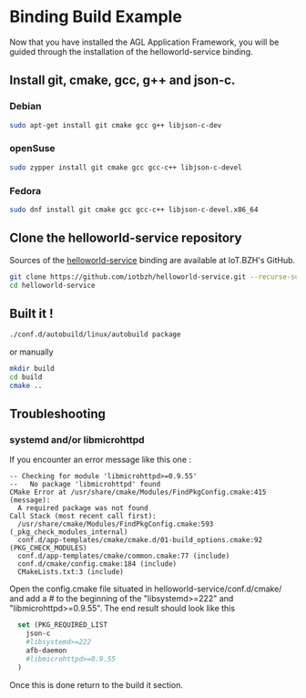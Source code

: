 # Binding Build Example
Now that you have installed the AGL Application Framework, you will be guided through the installation of the helloworld-service binding.

## Install git, cmake, gcc, g++ and json-c.
### Debian
```bash
sudo apt-get install git cmake gcc g++ libjson-c-dev
```

### openSuse
```bash
sudo zypper install git cmake gcc gcc-c++ libjson-c-devel
```

### Fedora
```bash
sudo dnf install git cmake gcc gcc-c++ libjson-c-devel.x86_64
```

## Clone the helloworld-service repository
Sources of the [helloworld-service](https://github.com/iotbzh/helloworld-service) binding are available at IoT.BZH's GitHub.
```bash
git clone https://github.com/iotbzh/helloworld-service.git --recurse-submodules
cd helloworld-service
```

## Built it !
```bash
./conf.d/autobuild/linux/autobuild package
```
or manually
```bash
mkdir build
cd build
cmake ..
```

## Troubleshooting
### systemd and/or libmicrohttpd
If you encounter an error message like this one :
```
-- Checking for module 'libmicrohttpd>=0.9.55'                                                                                       
--   No package 'libmicrohttpd' found                                                                                                
CMake Error at /usr/share/cmake/Modules/FindPkgConfig.cmake:415 (message):                                                           
  A required package was not found                                                                                                   
Call Stack (most recent call first):                                                                                                 
  /usr/share/cmake/Modules/FindPkgConfig.cmake:593 (_pkg_check_modules_internal)
  conf.d/app-templates/cmake/cmake.d/01-build_options.cmake:92 (PKG_CHECK_MODULES)
  conf.d/app-templates/cmake/common.cmake:77 (include)
  conf.d/cmake/config.cmake:184 (include)
  CMakeLists.txt:3 (include)
```
Open the config.cmake file situated in helloworld-service/conf.d/cmake/
and add a # to the beginning of the "libsystemd>=222" and "libmicrohttpd>=0.9.55".
The end result should look like this
```CMake
  set (PKG_REQUIRED_LIST
    json-c
    #libsystemd>=222
    afb-daemon
    #libmicrohttpd>=0.9.55
  )
```
Once this is done return to the build it section.
